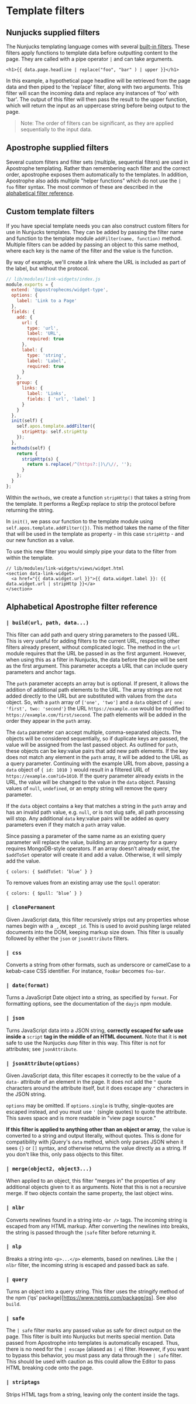 # Template filters

## Nunjucks supplied filters
The Nunjucks templating language comes with several [built-in filters](https://mozilla.github.io/nunjucks/templating.html#filters). These filters apply functions to template data before outputting content to the page. They are called with a pipe operator `|` and can take arguments.

```markup
<h1>{{ data.page.headline | replace("foo", "bar" ) | upper }}</h1>
```

In this example, a hypothetical page headline will be retrieved from the page data and then piped to the 'replace' filter, along with two arguments. This filter will scan the incoming data and replace any instances of ‘foo’ with 'bar'. The output of this filter will then pass the result to the upper function, which will return the input as an uppercase string before being output to the page.

>Note: The order of filters can be significant, as they are applied sequentially to the input data.

## Apostrophe supplied filters

Several custom filters and filter sets (multiple, sequential filters) are used in Apostrophe templating. Rather than remembering each filter and the correct order, apostrophe exposes them automatically to the templates. In addition, Apostrophe also adds multiple "helper functions" which do not use the `| foo` filter syntax. The most common of these are described in the [alphabetical filter reference](/guide/template-filters.html#alphabetical-apostrophe-filter-reference).

## Custom template filters

If you have special template needs you can also construct custom filters for use in Nunjucks templates. They can be added by passing the filter name and function to the template module `addFilter(name, function)` method. Multiple filters can be added by passing an object to this same method, where each key is the name of the filter and the value is the function.

By way of example, we'll create a link where the URL is included as part of the label, but without the protocol.
```javascript
// lib/modules/link-widgets/index.js
module.exports = {
  extend: '@apostrophecms/widget-type',
  options: {
    label: 'Link to a Page'
  },
  fields: {
    add: {
      url: {
        type: 'url',
        label: 'URL',
        required: true
      },
      label: {
        type: 'string',
        label: 'Label',
        required: true
      }
    },
    group: {
      links: {
        label: 'Links',
        fields: [ 'url', 'label' ]
      }
    }
  },
  init(self) {
    self.apos.template.addFilter({
      stripHttp: self.stripHttp
    });
  },
  methods(self) {
    return {
      stripHttp(s) {
        return s.replace(/^(https?:|)\/\//, '');
      }
    };
  }
};
```

Within the `methods`, we create a function `stripHttp()` that takes a string from the template. It performs a RegExp replace to strip the protocol before returning the string.

In `init()`, we pass our function to the template module using `self.apos.template.addFilter({})`. This method takes the name of the filter that will be used in the template as property - in this case `stripHttp` - and our new function as a value.

To use this new filter you would simply pipe your data to the filter from within the template.
```markup
// lib/modules/link-widgets/views/widget.html
<section data-link-widget>
  <a href="{{ data.widget.url }}">{{ data.widget.label }}: {{ data.widget.url | stripHttp }}</a>
</section>
```

## Alphabetical Apostrophe filter reference
### `| build(url, path, data...)`

This filter can add path and query string parameters to the passed URL. This is very useful for adding filters to the current URL, respecting other filters already present, without complicated logic.
The method in the `url` module requires that the URL be passed in as the first argument. However, when using this as a filter in Nunjucks, the data before the pipe will be sent as the first argument. This parameter accepts a URL that can include query parameters and anchor tags.

The `path` parameter accepts an array but is optional. If present, it allows the addition of additional path elements to the URL. The array strings are not added directly to the URL but are substituted with values from the `data` object. So, with a `path` array of `['one', 'two']` and a `data` object of `{ one: 'first', two: 'second'}` the URL `https://example.com` would be modified to `https://example.com/first/second`. The path elements will be added in the order they appear in the `path` array.

The `data` parameter can accept multiple, comma-separated objects. The objects will be considered sequentially, so if duplicate keys are passed, the value will be assigned from the last passed object. As outlined for `path`, these objects can be key:value pairs that add new path elements. If the key does not match any element in the `path` array, it will be added to the URL as a query parameter. Continuing with the example URL from above, passing a `data` object of `{ id: 1010 }` would result in a filtered URL of `https://example.com?id=1010`. If the query parameter already exists in the URL, the value will be changed to the value in the `data` object. Passing values of `null`, `undefined`, or an empty string will remove the query parameter.

If the `data` object contains a key that matches a string in the `path` array and has an invalid path value, e.g. `null`, or is not slug safe, all path processing will stop. Any additional `data` key:value pairs will be added as query parameters even if they match a `path` array value.

Since passing a parameter of the same name as an existing query parameter will replace the value, building an array property for a query requires MongoDB-style operators. If an array doesn’t already exist, the `$addToSet` operator will create it and add a value. Otherwise, it will simply add the value.

`{ colors: { $addToSet: ‘blue’ } }`

To remove values from an existing array use the `$pull` operator:

`{ colors: { $pull: ‘blue’ } }`

### `| clonePermanent`

Given JavaScript data, this filter recursively strips out any properties whose names begin with a `_`, except `_id`. This is used to avoid pushing large related documents into the DOM, keeping markup size down. This filter is usually followed by either the `json` or `jsonAttribute` filters.
### `| css`
Converts a string from other formats, such as underscore or camelCase to a kebab-case CSS identifier. For instance, `fooBar` becomes `foo-bar`.
### `| date(format)`

Turns a JavaScript Date object into a string, as specified by `format`. For formatting options, see the documentation of the `dayjs` npm module.
### `| json`

Turns JavaScript data into a JSON string, **correctly escaped for safe use inside a** `script` **tag in the middle of an HTML document.** Note that it is **not** safe to use the Nunjucks `dump` filter in this way. This filter is not for attributes; see `jsonAttribute`.
### `| jsonAttribute(options)`
Given JavaScript data, this filter escapes it correctly to be the value of a `data-` attribute of an element in the page. It does not add the `"` quote characters around the attribute itself, but it does escape any `"` characters in the JSON string.

`options` may be omitted. If `options.single` is truthy, single-quotes are escaped instead, and you must use `'` (single quotes) to quote the attribute. This saves space and is more readable in "view page source."

**If this filter is applied to anything other than an object or array**, the value is converted to a string and output literally, without quotes. This is done for compatibility with jQuery's `data` method, which only parses JSON when it sees `{}` or `[]` syntax, and otherwise returns the value directly as a string. If you don't like this, only pass objects to this filter.

### `| merge(object2, object3...)`
When applied to an object, this filter "merges in" the properties of any additional objects given to it as arguments. Note that this is not a recursive merge. If two objects contain the same property, the last object wins.
### `| nlbr`

Converts newlines found in a string into `<br />` tags. The incoming string is escaped from any HTML markup. After converting the newlines into breaks, the string is passed through the `|safe` filter before returning it.
### `| nlp`
Breaks a string into `<p>...</p>` elements, based on newlines. Like the `| nlbr` filter, the incoming string is escaped and passed back as safe.
### `| query`

Turns an object into a query string. This filter uses the stringify method of the npm (‘qs’ package)[https://www.npmjs.com/package/qs]. See also `build`.

### `| safe`

The `| safe` filter marks any passed value as safe for direct output on the page. This filter is built into Nunjucks but merits special mention. Data passed from Apostrophe into templates is automatically escaped. Thus, there is no need for the `| escape` (aliased as `| e`) filter. However, if you want to bypass this behavior, you must pass any data through the `| safe` filter. This should be used with caution as this could allow the Editor to pass HTML breaking code onto the page.

### `| striptags`
Strips HTML tags from a string, leaving only the content inside the tags.
